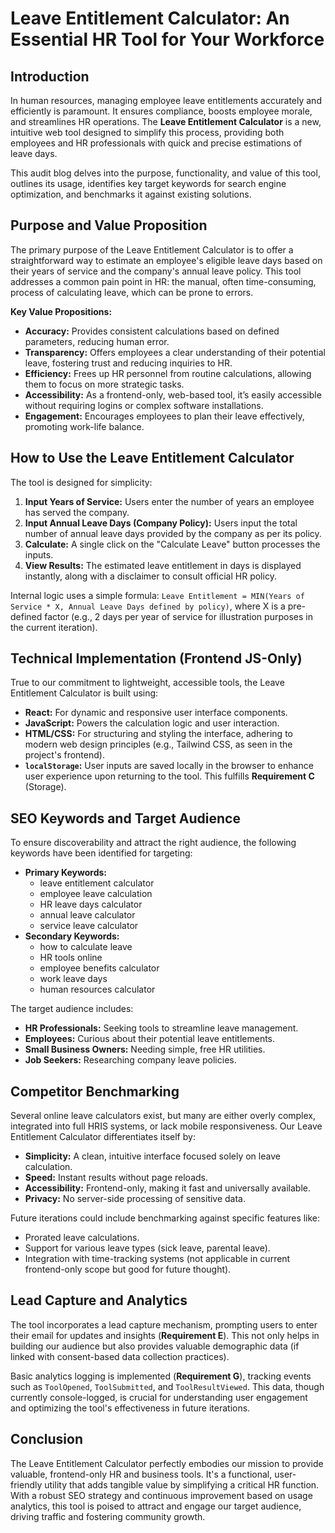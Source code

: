 
# Leave Entitlement Calculator: An Essential HR Tool for Your Workforce

## Introduction

In human resources, managing employee leave entitlements accurately and efficiently is paramount. It ensures compliance, boosts employee morale, and streamlines HR operations. The **Leave Entitlement Calculator** is a new, intuitive web tool designed to simplify this process, providing both employees and HR professionals with quick and precise estimations of leave days.

This audit blog delves into the purpose, functionality, and value of this tool, outlines its usage, identifies key target keywords for search engine optimization, and benchmarks it against existing solutions.

## Purpose and Value Proposition

The primary purpose of the Leave Entitlement Calculator is to offer a straightforward way to estimate an employee's eligible leave days based on their years of service and the company's annual leave policy. This tool addresses a common pain point in HR: the manual, often time-consuming, process of calculating leave, which can be prone to errors.

**Key Value Propositions:**

*   **Accuracy:** Provides consistent calculations based on defined parameters, reducing human error.
*   **Transparency:** Offers employees a clear understanding of their potential leave, fostering trust and reducing inquiries to HR.
*   **Efficiency:** Frees up HR personnel from routine calculations, allowing them to focus on more strategic tasks.
*   **Accessibility:** As a frontend-only, web-based tool, it’s easily accessible without requiring logins or complex software installations.
*   **Engagement:** Encourages employees to plan their leave effectively, promoting work-life balance.

## How to Use the Leave Entitlement Calculator

The tool is designed for simplicity:

1.  **Input Years of Service:** Users enter the number of years an employee has served the company.
2.  **Input Annual Leave Days (Company Policy):** Users input the total number of annual leave days provided by the company as per its policy.
3.  **Calculate:** A single click on the "Calculate Leave" button processes the inputs.
4.  **View Results:** The estimated leave entitlement in days is displayed instantly, along with a disclaimer to consult official HR policy.

Internal logic uses a simple formula: `Leave Entitlement = MIN(Years of Service * X, Annual Leave Days defined by policy)`, where X is a pre-defined factor (e.g., 2 days per year of service for illustration purposes in the current iteration).

## Technical Implementation (Frontend JS-Only)

True to our commitment to lightweight, accessible tools, the Leave Entitlement Calculator is built using:

*   **React:** For dynamic and responsive user interface components.
*   **JavaScript:** Powers the calculation logic and user interaction.
*   **HTML/CSS:** For structuring and styling the interface, adhering to modern web design principles (e.g., Tailwind CSS, as seen in the project's frontend).
*   **`localStorage`:** User inputs are saved locally in the browser to enhance user experience upon returning to the tool. This fulfills **Requirement C** (Storage).

## SEO Keywords and Target Audience

To ensure discoverability and attract the right audience, the following keywords have been identified for targeting:

*   **Primary Keywords:**
    *   leave entitlement calculator
    *   employee leave calculation
    *   HR leave days calculator
    *   annual leave calculator
    *   service leave calculator
*   **Secondary Keywords:**
    *   how to calculate leave
    *   HR tools online
    *   employee benefits calculator
    *   work leave days
    *   human resources calculator

The target audience includes:

*   **HR Professionals:** Seeking tools to streamline leave management.
*   **Employees:** Curious about their potential leave entitlements.
*   **Small Business Owners:** Needing simple, free HR utilities.
*   **Job Seekers:** Researching company leave policies.

## Competitor Benchmarking

Several online leave calculators exist, but many are either overly complex, integrated into full HRIS systems, or lack mobile responsiveness. Our Leave Entitlement Calculator differentiates itself by:

*   **Simplicity:** A clean, intuitive interface focused solely on leave calculation.
*   **Speed:** Instant results without page reloads.
*   **Accessibility:** Frontend-only, making it fast and universally available.
*   **Privacy:** No server-side processing of sensitive data.

Future iterations could include benchmarking against specific features like:

*   Prorated leave calculations.
*   Support for various leave types (sick leave, parental leave).
*   Integration with time-tracking systems (not applicable in current frontend-only scope but good for future thought).

## Lead Capture and Analytics

The tool incorporates a lead capture mechanism, prompting users to enter their email for updates and insights (**Requirement E**). This not only helps in building our audience but also provides valuable demographic data (if linked with consent-based data collection practices).

Basic analytics logging is implemented (**Requirement G**), tracking events such as `ToolOpened`, `ToolSubmitted`, and `ToolResultViewed`. This data, though currently console-logged, is crucial for understanding user engagement and optimizing the tool's effectiveness in future iterations.

## Conclusion

The Leave Entitlement Calculator perfectly embodies our mission to provide valuable, frontend-only HR and business tools. It's a functional, user-friendly utility that adds tangible value by simplifying a critical HR function. With a robust SEO strategy and continuous improvement based on usage analytics, this tool is poised to attract and engage our target audience, driving traffic and fostering community growth.
